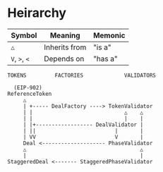 # Heirarchy

| Symbol        | Meaning       | Memonic |
|---------------|---------------|---------|
| `△`           | Inherits from | "is a"  |
| `V`, `>`, `<` | Depends on    | "has a" |

```
TOKENS         FACTORIES             VALIDATORS

  (EIP-902)
ReferenceToken
     △
     | +----- DealFactory ----> TokenValidator
     | |                             △    △
     | |                             |    |
     | |+------------------ DealValidator |
     | ||                         |       |
     | VV                         V       |
     Deal <-------------------- PhaseValidator
     △                                    △
     |                                    |
StaggeredDeal <------- StaggeredPhaseValidator
```
